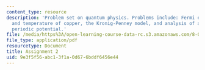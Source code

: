 ```yaml
---
content_type: resource
description: 'Problem set on quantum physics. Problems include: Fermi energy, velocity
  and temperature of copper, the Kronig-Penney model, and analysis of a general one-dimensional
  periodic potential.'
file: /media/https%3A/open-learning-course-data-rc.s3.amazonaws.com/8-06-quantum-physics-iii-spring-2005/9e3f5f56abc13f1a0d676bddf6456e44_ps2.pdf
file_type: application/pdf
resourcetype: Document
title: Assignment 2
uid: 9e3f5f56-abc1-3f1a-0d67-6bddf6456e44
---
```


